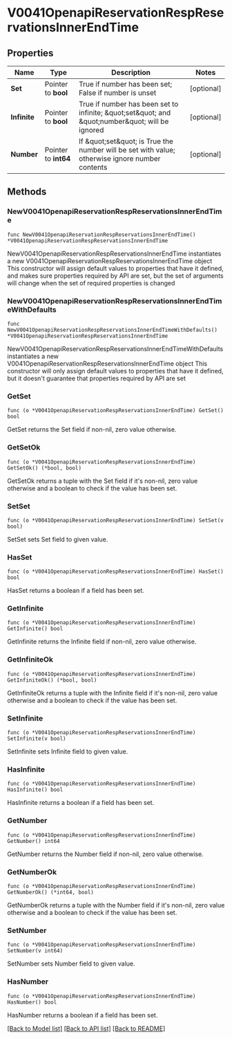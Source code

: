 # V0041OpenapiReservationRespReservationsInnerEndTime

## Properties

Name | Type | Description | Notes
------------ | ------------- | ------------- | -------------
**Set** | Pointer to **bool** | True if number has been set; False if number is unset | [optional] 
**Infinite** | Pointer to **bool** | True if number has been set to infinite; \&quot;set\&quot; and \&quot;number\&quot; will be ignored | [optional] 
**Number** | Pointer to **int64** | If \&quot;set\&quot; is True the number will be set with value; otherwise ignore number contents | [optional] 

## Methods

### NewV0041OpenapiReservationRespReservationsInnerEndTime

`func NewV0041OpenapiReservationRespReservationsInnerEndTime() *V0041OpenapiReservationRespReservationsInnerEndTime`

NewV0041OpenapiReservationRespReservationsInnerEndTime instantiates a new V0041OpenapiReservationRespReservationsInnerEndTime object
This constructor will assign default values to properties that have it defined,
and makes sure properties required by API are set, but the set of arguments
will change when the set of required properties is changed

### NewV0041OpenapiReservationRespReservationsInnerEndTimeWithDefaults

`func NewV0041OpenapiReservationRespReservationsInnerEndTimeWithDefaults() *V0041OpenapiReservationRespReservationsInnerEndTime`

NewV0041OpenapiReservationRespReservationsInnerEndTimeWithDefaults instantiates a new V0041OpenapiReservationRespReservationsInnerEndTime object
This constructor will only assign default values to properties that have it defined,
but it doesn't guarantee that properties required by API are set

### GetSet

`func (o *V0041OpenapiReservationRespReservationsInnerEndTime) GetSet() bool`

GetSet returns the Set field if non-nil, zero value otherwise.

### GetSetOk

`func (o *V0041OpenapiReservationRespReservationsInnerEndTime) GetSetOk() (*bool, bool)`

GetSetOk returns a tuple with the Set field if it's non-nil, zero value otherwise
and a boolean to check if the value has been set.

### SetSet

`func (o *V0041OpenapiReservationRespReservationsInnerEndTime) SetSet(v bool)`

SetSet sets Set field to given value.

### HasSet

`func (o *V0041OpenapiReservationRespReservationsInnerEndTime) HasSet() bool`

HasSet returns a boolean if a field has been set.

### GetInfinite

`func (o *V0041OpenapiReservationRespReservationsInnerEndTime) GetInfinite() bool`

GetInfinite returns the Infinite field if non-nil, zero value otherwise.

### GetInfiniteOk

`func (o *V0041OpenapiReservationRespReservationsInnerEndTime) GetInfiniteOk() (*bool, bool)`

GetInfiniteOk returns a tuple with the Infinite field if it's non-nil, zero value otherwise
and a boolean to check if the value has been set.

### SetInfinite

`func (o *V0041OpenapiReservationRespReservationsInnerEndTime) SetInfinite(v bool)`

SetInfinite sets Infinite field to given value.

### HasInfinite

`func (o *V0041OpenapiReservationRespReservationsInnerEndTime) HasInfinite() bool`

HasInfinite returns a boolean if a field has been set.

### GetNumber

`func (o *V0041OpenapiReservationRespReservationsInnerEndTime) GetNumber() int64`

GetNumber returns the Number field if non-nil, zero value otherwise.

### GetNumberOk

`func (o *V0041OpenapiReservationRespReservationsInnerEndTime) GetNumberOk() (*int64, bool)`

GetNumberOk returns a tuple with the Number field if it's non-nil, zero value otherwise
and a boolean to check if the value has been set.

### SetNumber

`func (o *V0041OpenapiReservationRespReservationsInnerEndTime) SetNumber(v int64)`

SetNumber sets Number field to given value.

### HasNumber

`func (o *V0041OpenapiReservationRespReservationsInnerEndTime) HasNumber() bool`

HasNumber returns a boolean if a field has been set.


[[Back to Model list]](../README.md#documentation-for-models) [[Back to API list]](../README.md#documentation-for-api-endpoints) [[Back to README]](../README.md)


